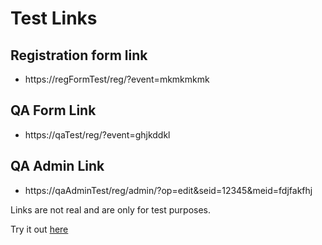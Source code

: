 # Test Links
## Registration form link
* https://regFormTest/reg/?event=mkmkmkmk
## QA Form Link
* https://qaTest/reg/?event=ghjkddkl
## QA Admin Link
* https://qaAdminTest/reg/admin/?op=edit&seid=12345&meid=fdjfakfhj

Links are not real and are only for test purposes.

Try it out [here](https://edwardreyes29.github.io/linkify_test/)